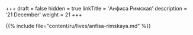 +++
draft = false
hidden = true
linkTitle = 'Анфиса Римская'
description = '21 December'
weight = 21
+++

{{% include file="content/ru/lives/anfisa-rimskaya.md" %}}
